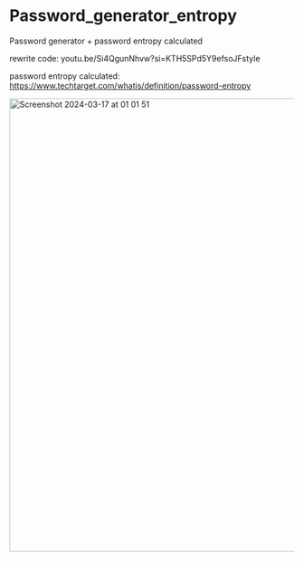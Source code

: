 # Password_generator_entropy
Password generator + password entropy calculated

rewrite code: youtu.be/Si4QgunNhvw?si=KTH5SPd5Y9efsoJFstyle

password entropy calculated: https://www.techtarget.com/whatis/definition/password-entropy

<img width="800" alt="Screenshot 2024-03-17 at 01 01 51" src="https://github.com/dmytra/Password_generator_entropy/assets/105235692/9f64c620-7d64-4452-8041-09f077f46878">
